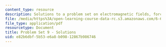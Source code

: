 ```yaml
---
content_type: resource
description: Solutions to a problem set on electromagnetic fields, forces, and motion.
file: /media/https%3A/open-learning-course-data-rc.s3.amazonaws.com/6-641-electromagnetic-fields-forces-and-motion-spring-2005/e82b6dbf5b53e6a8b09812867b986746_05_ps09_sol.pdf
file_type: application/pdf
resourcetype: Document
title: Problem Set 9 - Solutions
uid: e82b6dbf-5b53-e6a8-b098-12867b986746
---
```

